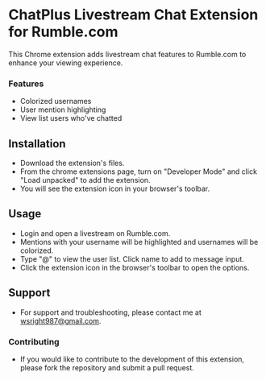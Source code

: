 # ChatPlus Livestream Chat Extension for Rumble.com

This Chrome extension adds livestream chat features to Rumble.com to enhance your viewing experience.

### Features
- Colorized usernames 
- User mention highlighting
- View list users who've chatted

## Installation
- Download the extension's files. 
- From the chrome extensions page, turn on "Developer Mode" and click "Load unpacked" to add the extension.
- You will see the extension icon in your browser's toolbar. 

## Usage
- Login and open a livestream on Rumble.com.
- Mentions with your username will be highlighted and usernames will be colorized.
- Type "@" to view the user list. Click name to add to message input.
- Click the extension icon in the browser's toolbar to open the options.


## Support
- For support and troubleshooting, please contact me at wsright987@gmail.com.

### Contributing
- If you would like to contribute to the development of this extension, please fork the repository and submit a pull request.
